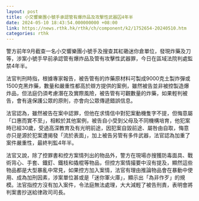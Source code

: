 ```yaml
---
layout: post
title: 小交響樂團小號手承認管有爆炸品及攻擊性武器囚4年半
date: 2024-05-10 18:43:54.000000000 +08:00
link: https://news.rthk.hk/rthk/ch/component/k2/1752654-20240510.htm
categories: rthk
---
```


警方前年9月截查一名小交響樂團小號手及搜查其紅磡迷你倉單位，發現炸藥及刀等，涉案小號手早前承認管有爆炸品及管有攻擊性武器罪，今日在區域法院判處監禁4年半。

法官判刑時指，根據專家報告，被告管有的炸藥原材料可製成9000克土製炸彈或1500克黑炸藥，數量和嚴重性都高於辯方提供的案例，雖然被告並非被控製造爆炸品，但法庭仍須考慮潛在及實際風險，被告管有可觀數量的炸藥，如果輕判被告，會有違保護公眾的原則，亦會向公眾傳遞錯誤信息。

法官認為，雖然被告在案中認罪，但他在求情信中對犯案動機隻字不提，但悔意屬「口惠而實不至」，相較於其他案例，被告自小受到父母及不同機構培育，他犯案時已經30歲，受過高深教育及有光明前途，因犯案自毀前途、屬咎由自取，悔意亦只是源於犯案遭揭發「流於表面」，加上被告另管有多件武器，法官認為加重了案件嚴重性，最終判監4年半。

法官又說，除了控罪書和控方案情列出的物品外，警方在現場亦搜獲防毒面具、戰術背心、手套、鐵釘、鐵枝和撬棍等物品，但控方案情撮要中沒有提及，顯然這些物品都是大型暴亂中常見，如果控方加入案情，法官有理由推論物品會在暴動中使用、成為加刑因素，涉案單位甚或是「迷你軍火庫」，顯示出「為非作歹」的規模。法官指控方沒有加入案件，令法庭無法處理，大大減輕了被告刑責，表明會將判案書抄送給律政司司長。
